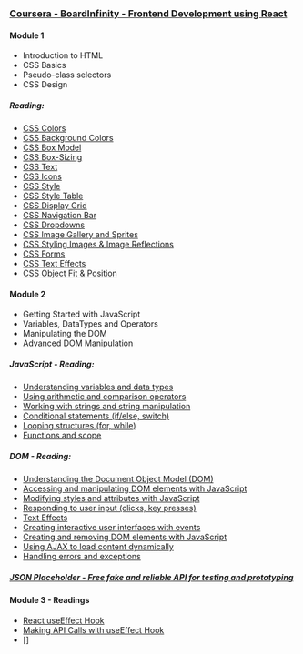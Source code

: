 ### [Coursera - BoardInfinity - Frontend Development using React](https://www.coursera.org/learn/frontend-development-using-react)

#### Module 1

- Introduction to HTML
- CSS Basics
- Pseudo-class selectors
- CSS Design

##### Reading:

- [CSS Colors](https://www.w3schools.com/css/css_colors.asp)
- [CSS Background Colors](https://www.w3schools.com/cssref/pr_background-color.asp)
- [CSS Box Model](https://www.w3schools.com/css/css_boxmodel.asp)
- [CSS Box-Sizing](https://www.w3schools.com/cssref/css3_pr_box-sizing.asp)
- [CSS Text](https://www.w3schools.com/css/css_text.asp)
- [CSS Icons](https://css-tricks.com/where-do-you-get-your-icons/)
- [CSS Style](https://www.w3schools.com/css/css_howto.asp)
- [CSS Style Table](https://www.w3schools.com/css/css_table.asp)
- [CSS Display Grid](https://css-tricks.com/snippets/css/complete-guide-grid/)
- [CSS Navigation Bar](https://www.w3schools.com/css/css_navbar.asp)
- [CSS Dropdowns](https://www.w3schools.com/css/css_dropdowns.asp)
- [CSS Image Gallery and Sprites](https://www.w3schools.com/css/css_image_gallery.asp)
- [CSS Styling Images & Image Reflections](https://www.w3schools.com/css/css3_images.asp)
- [CSS Forms](https://www.w3schools.com/css/css_form.asp)
- [CSS Text Effects](https://www.w3schools.com/css/css3_text_effects.asp)
- [CSS Object Fit & Position](https://css-tricks.com/on-object-fit-and-object-position/)

#### Module 2

- Getting Started with JavaScript
- Variables, DataTypes and Operators
- Manipulating the DOM
- Advanced DOM Manipulation

##### JavaScript - Reading:

- [Understanding variables and data types](https://www.geeksforgeeks.org/variables-datatypes-javascript/)
- [Using arithmetic and comparison operators](https://developer.mozilla.org/en-US/docs/Learn/JavaScript/First_steps/Math)
- [Working with strings and string manipulation](https://developer.mozilla.org/en-US/docs/Learn/JavaScript/First_steps/Strings)
- [Conditional statements (if/else, switch)](https://developer.mozilla.org/en-US/docs/Learn/JavaScript/Building_blocks/conditionals)
- [Looping structures (for, while)](https://developer.mozilla.org/en-US/docs/Learn/JavaScript/Building_blocks/Looping_code)
- [Functions and scope](https://developer.mozilla.org/en-US/docs/Learn/JavaScript/Building_blocks/Functions)

##### DOM - Reading:

- [Understanding the Document Object Model (DOM)](https://developer.mozilla.org/en-US/docs/Web/API/Document_Object_Model/Introduction)
- [Accessing and manipulating DOM elements with JavaScript](https://developer.mozilla.org/en-US/docs/Learn/JavaScript/Client-side_web_APIs/Manipulating_documents)
- [Modifying styles and attributes with JavaScript](https://www.w3schools.com/js/js_htmldom_css.asp)
- [Responding to user input (clicks, key presses)](https://www.w3schools.com/js/js_events.asp)
- [Text Effects](https://www.w3schools.com/css/css3_text_effects.asp)
- [Creating interactive user interfaces with events](https://developer.mozilla.org/en-US/docs/Web/API/UI_Events)
- [Creating and removing DOM elements with JavaScript](https://developer.mozilla.org/en-US/docs/Web/API/Document/createElement)
- [Using AJAX to load content dynamically](https://phppot.com/jquery/dynamic-content-load-using-jquery-ajax/)
- [Handling errors and exceptions](https://www.tutorialspoint.com/javascript/javascript_error_handling.htm)

##### [JSON Placeholder - Free fake and reliable API for testing and prototyping](https://jsonplaceholder.typicode.com/users)

#### Module 3 - Readings

- [React useEffect Hook](https://www.robinwieruch.de/react-useeffect-hook/)
- [Making API Calls with useEffect Hook](https://www.digitalocean.com/community/tutorials/how-to-call-web-apis-with-the-useeffect-hook-in-react)
- []
